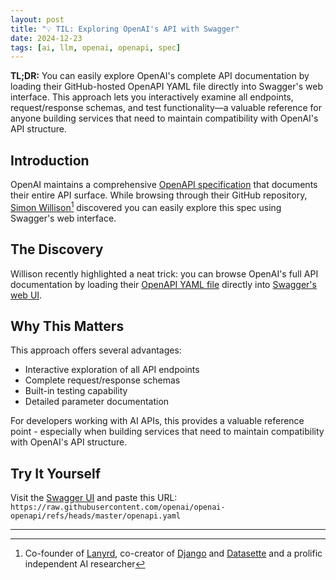 ```yaml
---
layout: post
title: "💡 TIL: Exploring OpenAI's API with Swagger"
date: 2024-12-23
tags: [ai, llm, openai, openapi, spec]
---
```


**TL;DR:** You can easily explore OpenAI's complete API documentation by loading their GitHub-hosted OpenAPI YAML file directly into Swagger's web interface. This approach lets you interactively examine all endpoints, request/response schemas, and test functionality—a valuable reference for anyone building services that need to maintain compatibility with OpenAI's API structure. 
<!--more-->

## Introduction 
OpenAI maintains a comprehensive [OpenAPI specification](https://github.com/openai/openai-openapi/) that documents their entire API surface. While browsing through their GitHub repository, [Simon Willison](https://simonwillison.net/)[^1] discovered you can easily explore this spec using Swagger's web interface.

## The Discovery
Willison recently highlighted a neat trick: you can browse OpenAI's full API documentation by loading their [OpenAPI YAML file](https://github.com/openai/openai-openapi/blob/master/openapi.yaml) directly into [Swagger's web UI](https://petstore.swagger.io/?url=https://raw.githubusercontent.com/openai/openai-openapi/refs/heads/master/openapi.yaml#/).

## Why This Matters
This approach offers several advantages:
- Interactive exploration of all API endpoints
- Complete request/response schemas
- Built-in testing capability
- Detailed parameter documentation

For developers working with AI APIs, this provides a valuable reference point - especially when building services that need to maintain compatibility with OpenAI's API structure.

## Try It Yourself
Visit the [Swagger UI](https://petstore.swagger.io/) and paste this URL:   
`https://raw.githubusercontent.com/openai/openai-openapi/refs/heads/master/openapi.yaml`

---
[^1]: Co-founder of [Lanyrd](https://blog.natbat.net/post/61658401806/lanyrd-from-idea-to-exit), co-creator of [Django](https://simonwillison.net/2005/Jul/17/django/) and [Datasette](https://datasette.io/) and a prolific independent AI researcher
